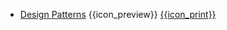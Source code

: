 * [Design Patterns]({{baseUrl}}/designPatterns/)
  <trigger for="pop:design-patterns-preview">{{icon_preview}}</trigger> [{{icon_print}}](designPatterns/print.html)

<popover id="pop:design-patterns-preview" title="Software Design Patterns {{icon_preview}}" placement="right">
  <div slot="content">
    <include src="preview.md" />
  </div>
</popover>
